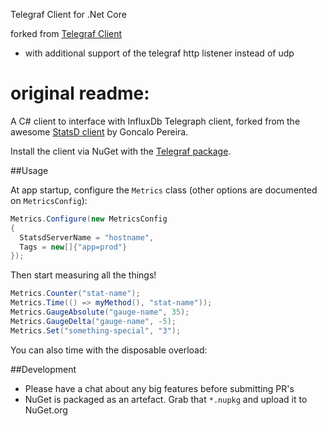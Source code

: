 Telegraf Client for .Net Core

forked from [Telegraf Client](https://github.com/agileharbor/telegraf-client)

- with additional support of the telegraf http listener instead of udp


original readme:
=============
A C# client to interface with InfluxDb Telegraph client, forked from the 
awesome [StatsD client](https://github.com/Pereingo/statsd-csharp-client) by Goncalo Pereira.

Install the client via NuGet with the [Telegraf package](http://nuget.org/packages/Telegraf).

##Usage

At app startup, configure the `Metrics` class (other options are documented on `MetricsConfig`):

``` C#
Metrics.Configure(new MetricsConfig
{
  StatsdServerName = "hostname",
  Tags = new[]{"app=prod"}
});
```

Then start measuring all the things!

``` C#
Metrics.Counter("stat-name");
Metrics.Time(() => myMethod(), "stat-name"));
Metrics.GaugeAbsolute("gauge-name", 35);
Metrics.GaugeDelta("gauge-name", -5);
Metrics.Set("something-special", "3");
```

You can also time with the disposable overload:

##Development
* Please have a chat about any big features before submitting PR's
* NuGet is packaged as an artefact. Grab that `*.nupkg` and upload it to NuGet.org
